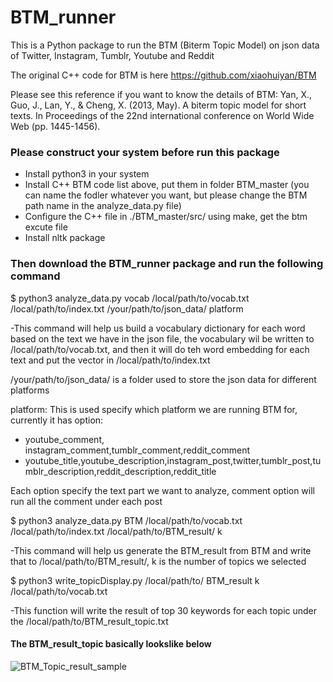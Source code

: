 # BTM_runner

This is a Python package to run the BTM (Biterm Topic Model) on json data of Twitter, Instagram, Tumblr, Youtube and Reddit

The original C++ code for BTM is here https://github.com/xiaohuiyan/BTM

Please see this reference if you want to know the details of BTM:
Yan, X., Guo, J., Lan, Y., & Cheng, X. (2013, May). A biterm topic model for short texts. In Proceedings of the 22nd international conference on World Wide Web (pp. 1445-1456).

### Please construct your system before run this package
- Install python3 in your system
- Install C++ BTM code list above, put them in folder BTM_master (you can name the fodler whatever you want, but please change the BTM path name in the analyze_data.py file)
- Configure the C++ file in ./BTM_master/src/ using make, get the btm excute file
- Install nltk package

### Then download the BTM_runner package and run the following command

$ python3 analyze_data.py vocab /local/path/to/vocab.txt /local/path/to/index.txt /your/path/to/json_data/ platform

-This command will help us build a vocabulary dictionary for each word based on the text we have in the json file, the vocabulary wil be written to /local/path/to/vocab.txt, and then it will do teh word embedding for each text and put the vector in /local/path/to/index.txt

/your/path/to/json_data/ is a folder used to store the json data for different platforms

platform: This is used specify which platform we are running BTM for, currently it has option:

- youtube_comment, instagram_comment,tumblr_comment,reddit_comment
- youtube_title,youtube_description,instagram_post,twitter,tumblr_post,tumblr_description,reddit_description,reddit_title

Each option specify the text part we want to analyze, comment option will run all the comment under each post

$ python3 analyze_data.py BTM /local/path/to/vocab.txt /local/path/to/index.txt /local/path/to/BTM_result/ k

-This command will help us generate the BTM_result from BTM and write that to /local/path/to/BTM_result/, k is the number of topics we selected

$ python3 write_topicDisplay.py /local/path/to/ BTM_result k /local/path/to/vocab.txt

-This function will write the result of top 30 keywords for each topic under the /local/path/to/BTM_result_topic.txt

#### The BTM_result_topic basically lookslike below
![BTM_Topic_result_sample](https://github.com/Mathison/BTM_runner/topic_result.JPG)
